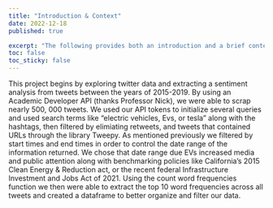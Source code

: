 ```yaml
---
title: "Introduction & Context"
date: 2022-12-18
published: true

excerpt: "The following provides both an introduction and a brief context on the current state of EVs in the U.S. and California over the lasst decade."
toc: false
toc_sticky: false
---
```







This project begins by exploring twitter data and extracting a sentiment analysis from tweets between the years of 2015-2019. By using an Academic Developer API (thanks Professor Nick), we were able to scrap nearly 500, 000 tweets. We used our API tokens to initialize  several queries and used search terms like “electric vehicles, Evs, or tesla” along with the hashtags, then filtered by elimiating retweets, and tweets that contained URLs through the library Tweepy. 
As mentioned previously we filtered by start times and end times in order to control the date range of the information returned. We chose that date range due EVs increased media and public attention along with benchmarking policies like California’s 2015 Clean Energy & Reduction act, or the recent federal Infrastructure Investment and Jobs Act of 2021. 
Using the count word frequencies function we then were able to extract the top 10 word frequencies across all tweets and created a dataframe to better organize and filter our data.
 
